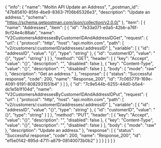 {
  "info": {
    "name": "Moltin API Update an Address",
    "_postman_id": "47b85610-85fd-4be9-8363-7f06b65326e3",
    "description": "Update an address.",
    "schema": "https://schema.getpostman.com/json/collection/v2.0.0/"
  },
  "item": [
    {
      "name": "Addresses",
      "item": [
        {
          "id": "7e33a071-e0a5-42bb-a76f-9cf24e4c88ab",
          "name": "V2CustomersAddressesByCustomerIDAndAddressIDGet",
          "request": {
            "url": {
              "protocol": "http",
              "host": "api.moltin.com",
              "path": [
                "v2/customers/:customerID/addresses/:addressID"
              ],
              "variable": [
                {
                  "id": "addressID",
                  "value": "{}",
                  "type": "string"
                },
                {
                  "id": "customerID",
                  "value": "{}",
                  "type": "string"
                }
              ]
            },
            "method": "GET",
            "header": [
              {
                "key": "Accept",
                "value": "{}",
                "description": "",
                "disabled": false
              },
              {
                "key": "Content-Type",
                "value": "{}",
                "description": "",
                "disabled": false
              }
            ],
            "body": {
              "mode": "raw"
            },
            "description": "Get an address."
          },
          "response": [
            {
              "status": "Successful response",
              "code": 200,
              "name": "Response_200",
              "id": "7c065779-169e-4091-9191-8082931551b4"
            }
          ]
        },
        {
          "id": "7c9e544b-6255-44d0-b5e4-dc1e5b1f104d",
          "name": "V2CustomersAddressesByCustomerIDAndAddressIDPut",
          "request": {
            "url": {
              "protocol": "http",
              "host": "api.moltin.com",
              "path": [
                "v2/customers/:customerID/addresses/:addressID"
              ],
              "variable": [
                {
                  "id": "addressID",
                  "value": "{}",
                  "type": "string"
                },
                {
                  "id": "customerID",
                  "value": "{}",
                  "type": "string"
                }
              ]
            },
            "method": "PUT",
            "header": [
              {
                "key": "Accept",
                "value": "{}",
                "description": "",
                "disabled": false
              },
              {
                "key": "Content-Type",
                "value": "{}",
                "description": "",
                "disabled": false
              }
            ],
            "body": {
              "mode": "raw"
            },
            "description": "Update an address."
          },
          "response": [
            {
              "status": "Successful response",
              "code": 200,
              "name": "Response_200",
              "id": "ef5e0142-895d-4711-a879-08140073b0b2"
            }
          ]
        }
      ]
    }
  ]
}